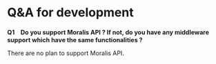 # Q\&A for development

**Q1　Do you support Moralis API ? If not, do you have any middleware support which have the same functionalities ?**

There are no plan to support Moralis API.

